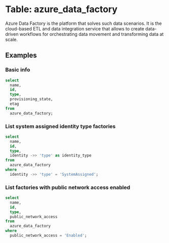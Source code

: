 # Table: azure_data_factory

Azure Data Factory is the platform that solves such data scenarios. It is the cloud-based ETL and data integration service that allows to create data-driven workflows for orchestrating data movement and transforming data at scale.

## Examples

### Basic info

```sql
select
  name,
  id,
  type,
  provisioning_state,
  etag
from
  azure_data_factory;
```


### List system assigned identity type factories

```sql
select
  name,
  id,
  type,
  identity ->> 'type' as identity_type
from
  azure_data_factory
where
  identity ->> 'type' = 'SystemAssigned';
```


### List factories with public network access enabled

```sql
select
  name,
  id,
  type,
  public_network_access
from
  azure_data_factory
where
  public_network_access = 'Enabled';
```
